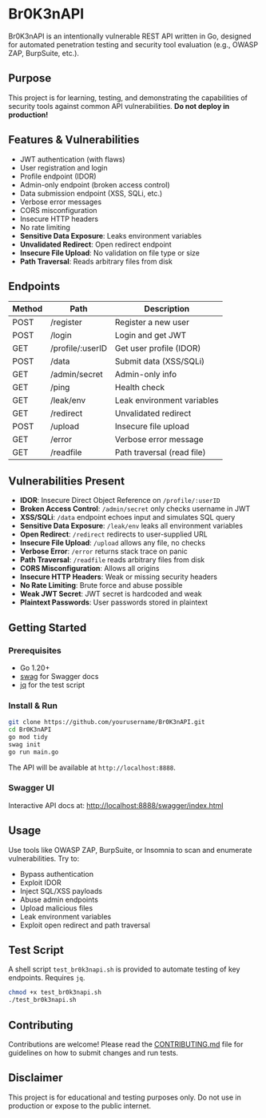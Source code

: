 # Br0K3nAPI

Br0K3nAPI is an intentionally vulnerable REST API written in Go, designed for automated penetration testing and security tool evaluation (e.g., OWASP ZAP, BurpSuite, etc.).

## Purpose

This project is for learning, testing, and demonstrating the capabilities of security tools against common API vulnerabilities. **Do not deploy in production!**

## Features & Vulnerabilities

- JWT authentication (with flaws)
- User registration and login
- Profile endpoint (IDOR)
- Admin-only endpoint (broken access control)
- Data submission endpoint (XSS, SQLi, etc.)
- Verbose error messages
- CORS misconfiguration
- Insecure HTTP headers
- No rate limiting
- **Sensitive Data Exposure**: Leaks environment variables
- **Unvalidated Redirect**: Open redirect endpoint
- **Insecure File Upload**: No validation on file type or size
- **Path Traversal**: Reads arbitrary files from disk

## Endpoints

| Method | Path              | Description                        |
|--------|-------------------|------------------------------------|
| POST   | /register         | Register a new user                |
| POST   | /login            | Login and get JWT                  |
| GET    | /profile/:userID  | Get user profile (IDOR)            |
| POST   | /data             | Submit data (XSS/SQLi)             |
| GET    | /admin/secret     | Admin-only info                    |
| GET    | /ping             | Health check                       |
| GET    | /leak/env         | Leak environment variables         |
| GET    | /redirect         | Unvalidated redirect               |
| POST   | /upload           | Insecure file upload               |
| GET    | /error            | Verbose error message              |
| GET    | /readfile         | Path traversal (read file)         |

## Vulnerabilities Present

- **IDOR**: Insecure Direct Object Reference on `/profile/:userID`
- **Broken Access Control**: `/admin/secret` only checks username in JWT
- **XSS/SQLi**: `/data` endpoint echoes input and simulates SQL query
- **Sensitive Data Exposure**: `/leak/env` leaks all environment variables
- **Open Redirect**: `/redirect` redirects to user-supplied URL
- **Insecure File Upload**: `/upload` allows any file, no checks
- **Verbose Error**: `/error` returns stack trace on panic
- **Path Traversal**: `/readfile` reads arbitrary files from disk
- **CORS Misconfiguration**: Allows all origins
- **Insecure HTTP Headers**: Weak or missing security headers
- **No Rate Limiting**: Brute force and abuse possible
- **Weak JWT Secret**: JWT secret is hardcoded and weak
- **Plaintext Passwords**: User passwords stored in plaintext

## Getting Started

### Prerequisites
- Go 1.20+
- [swag](https://github.com/swaggo/swag) for Swagger docs
- [jq](https://stedolan.github.io/jq/) for the test script

### Install & Run
```sh
git clone https://github.com/yourusername/Br0K3nAPI.git
cd Br0K3nAPI
go mod tidy
swag init
go run main.go
```

The API will be available at `http://localhost:8888`.

### Swagger UI

Interactive API docs at: [http://localhost:8888/swagger/index.html](http://localhost:8888/swagger/index.html)

## Usage

Use tools like OWASP ZAP, BurpSuite, or Insomnia to scan and enumerate vulnerabilities. Try to:
- Bypass authentication
- Exploit IDOR
- Inject SQL/XSS payloads
- Abuse admin endpoints
- Upload malicious files
- Leak environment variables
- Exploit open redirect and path traversal

## Test Script

A shell script `test_br0k3napi.sh` is provided to automate testing of key endpoints. Requires `jq`.

```sh
chmod +x test_br0k3napi.sh
./test_br0k3napi.sh
```

## Contributing

Contributions are welcome! Please read the [CONTRIBUTING.md](CONTRIBUTING.md) file for guidelines on how to submit changes and run tests.

## Disclaimer

This project is for educational and testing purposes only. Do not use in production or expose to the public internet.